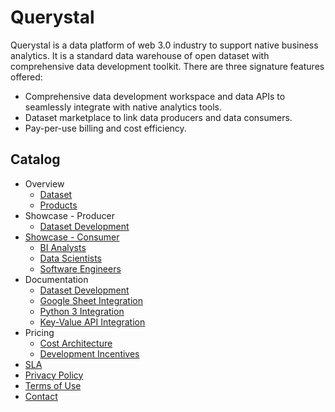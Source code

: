 # Querystal

Querystal is a data platform of web 3.0 industry to support native business analytics. It is a standard data warehouse
of open dataset with comprehensive data development toolkit. There are three signature features offered:

* Comprehensive data development workspace and data APIs to seamlessly integrate with native analytics tools.
* Dataset marketplace to link data producers and data consumers.
* Pay-per-use billing and cost efficiency.

## Catalog

* Overview
    * [Dataset](./overview/dataset.md)
    * [Products](./overview/products.md)
* Showcase - Producer
    * [Dataset Development](./producer/developers.md)
* [Showcase - Consumer](./consumer/README.md)
    * [BI Analysts](./consumer/bi.md)
    * [Data Scientists](./consumer/ds.md)
    * [Software Engineers](./consumer/se.md)
* Documentation
    * [Dataset Development](docs/dev/datasetdev.md)
    * [Google Sheet Integration](docs/googlesheet/googlesheet-add-on.md)
    * [Python 3 Integration](docs/python/python-sdk.md)
    * [Key-Value API Integration](docs/kv/kv.md)
* Pricing
    * [Cost Architecture](pricing/pricing-arch.md)
    * [Development Incentives](pricing/incentives.md)
* [SLA](sla/README.md)
* [Privacy Policy](./privacypolicy.md)
* [Terms of Use](./terms.md)
* [Contact](contact.md)
